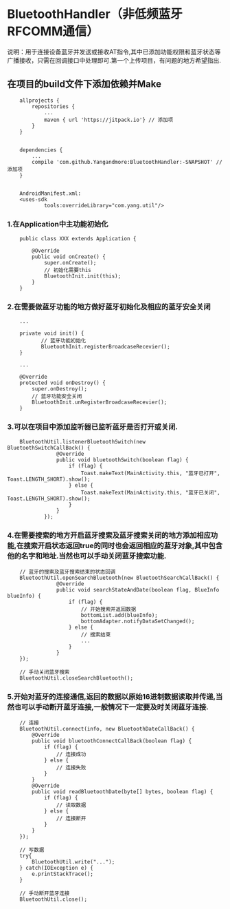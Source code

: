 BluetoothHandler（非低频蓝牙RFCOMM通信）
===================================
说明：用于连接设备蓝牙并发送或接收AT指令,其中已添加功能权限和蓝牙状态等广播接收，只需在回调接口中处理即可.第一个上传项目，有问题的地方希望指出.

在项目的build文件下添加依赖并Make
-----------------------------------
        allprojects {
            repositories {
                ...
                maven { url 'https://jitpack.io'} // 添加项
            }
        }


        dependencies {
            ...
            compile 'com.github.Yangandmore:BluetoothHandler:-SNAPSHOT' // 添加项
        }


        AndroidManifest.xml:
        <uses-sdk
                tools:overrideLibrary="com.yang.util"/>




### 1.在Application中主功能初始化
        public class XXX extends Application {

            @Override
            public void onCreate() {
                super.onCreate();
                // 初始化需要this
                BluetoothInit.init(this);
            }
        }

### 2.在需要做蓝牙功能的地方做好蓝牙初始化及相应的蓝牙安全关闭

        ...

        private void init() {
               // 蓝牙功能初始化
               BluetoothInit.registerBroadcaseRecevier();
        }

        ...

        @Override
        protected void onDestroy() {
            super.onDestroy();
            // 蓝牙功能安全关闭
            BluetoothInit.unRegisterBroadcaseRecevier();
        }

### 3.可以在项目中添加监听器已监听蓝牙是否打开或关闭.
        BluetoothUtil.listenerBluetoothSwitch(new BluetoothSwitchCallBack() {
                    @Override
                    public void bluetoothSwitch(boolean flag) {
                        if (flag) {
                            Toast.makeText(MainActivity.this, "蓝牙已打开", Toast.LENGTH_SHORT).show();
                        } else {
                            Toast.makeText(MainActivity.this, "蓝牙已关闭", Toast.LENGTH_SHORT).show();
                        }
                    }
                });


### 4.在需要搜索的地方开启蓝牙搜索及蓝牙搜索关闭的地方添加相应功能,在搜索开启状态返回true的同时也会返回相应的蓝牙对象,其中包含他的名字和地址.当然也可以手动关闭蓝牙搜索功能.

        // 蓝牙的搜索及蓝牙搜索结束的状态回调
        BluetoothUtil.openSearchBluetooth(new BluetoothSearchCallBack() {
                    @Override
                    public void searchStateAndDate(boolean flag, BlueInfo blueInfo) {
                        if (flag) {
                            // 开始搜索并返回数据
                            bottomList.add(blueInfo);
                            bottomAdapter.notifyDataSetChanged();
                        } else {
                            // 搜索结束
                            ...
                        }
                    }
        });

        // 手动关闭蓝牙搜索
        BluetoothUtil.closeSearchBluetooth();

### 5.开始对蓝牙的连接通信,返回的数据以原始16进制数据读取并传递,当然也可以手动断开蓝牙连接,一般情况下一定要及时关闭蓝牙连接.
        // 连接
        BluetoothUtil.connect(info, new BluetoothDateCallBack() {
            @Override
            public void bluetoothConnectCallBack(boolean flag) {
                if (flag) {
                    // 连接成功
                } else {
                    // 连接失败
                }
            }
            @Override
            public void readBluetoothDate(byte[] bytes, boolean flag) {
                if (flag) {
                    // 读取数据
                } else {
                    // 连接断开
                }
            }
        });

        // 写数据
        try{
            BluetoothUtil.write("...");
        } catch(IOException e) {
            e.printStackTrace();
        }

        // 手动断开蓝牙连接
        BluetoothUtil.close();
